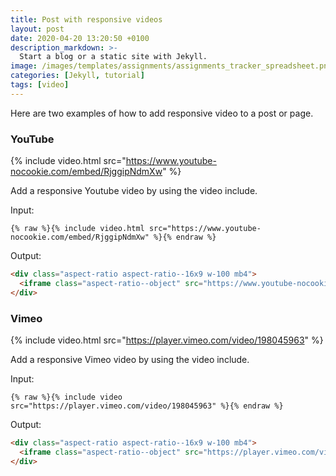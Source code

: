 ```yaml
---
title: Post with responsive videos
layout: post
date: 2020-04-20 13:20:50 +0100
description_markdown: >-
  Start a blog or a static site with Jekyll.
image: /images/templates/assignments/assignments_tracker_spreadsheet.png
categories: [Jekyll, tutorial]
tags: [video]
---
```


Here are two examples of how to add responsive video to a post or page.

### YouTube

{% include video.html src="https://www.youtube-nocookie.com/embed/RjggipNdmXw" %}


Add a responsive Youtube video by using the video include.

Input:
```liquid
{% raw %}{% include video.html src="https://www.youtube-nocookie.com/embed/RjggipNdmXw" %}{% endraw %}
```

Output:

```html
<div class="aspect-ratio aspect-ratio--16x9 w-100 mb4">
  <iframe class="aspect-ratio--object" src="https://www.youtube-nocookie.com/embed/RjggipNdmXw" frameborder="0" allowfullscreen></iframe>
</div>
```

### Vimeo

{% include video.html src="https://player.vimeo.com/video/198045963" %}

Add a responsive Vimeo video by using the video include.

Input:

```liquid
{% raw %}{% include video src="https://player.vimeo.com/video/198045963" %}{% endraw %}
```

Output:

```html
<div class="aspect-ratio aspect-ratio--16x9 w-100 mb4">
  <iframe class="aspect-ratio--object" src="https://player.vimeo.com/video/198045963" frameborder="0" allowfullscreen></iframe>
</div>
```
